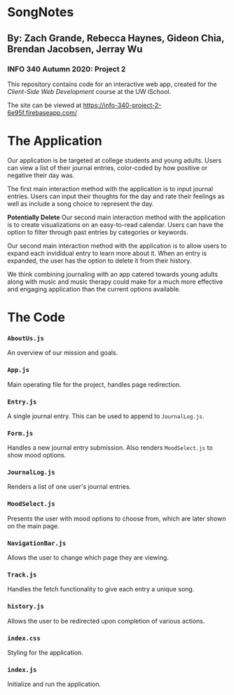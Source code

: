 # SongNotes
## By: Zach Grande, Rebecca Haynes, Gideon Chia, Brendan Jacobsen, Jerray Wu
### INFO 340 Autumn 2020: Project 2

This repository contains code for an interactive web app, created for the _Client-Side Web Development_ course at the UW iSchool.

The site can be viewed at <https://info-340-project-2-6e95f.firebaseapp.com/>

# The Application
Our application is be targeted at college students and young adults. Users can view a list of their journal entries, color-coded by how positive or negative their day was.

The first main interaction method with the application is to input journal entries. Users can input their thoughts for the day and rate their feelings as well as include a song choice to represent the day.

__Potentially Delete__
Our second main interaction method with the application is to create visualizations on an easy-to-read calendar. Users can have the option to filter through past entries by categories or keywords.

Our second main interaction method with the application is to allow users to expand each invididual entry to learn more about it. When an entry is expanded, the user has the option to delete it from their history.

We think combining journaling with an app catered towards young adults along with music and music therapy could make for a much more effective and engaging application than the current options available.

# The Code
### `AboutUs.js`
An overview of our mission and goals.

### `App.js`
Main operating file for the project, handles page redirection.

### `Entry.js`
A single journal entry. This can be used to append to `JournalLog.js`.

### `Form.js`
Handles a new journal entry submission. Also renders `MoodSelect.js` to show mood options.

### `JournalLog.js`
Renders a list of one user's journal entries.

### `MoodSelect.js`
Presents the user with mood options to choose from, which are later shown on the main page.

### `NavigationBar.js`
Allows the user to change which page they are viewing.

### `Track.js`
Handles the fetch functionality to give each entry a unique song.

### `history.js`
Allows the user to be redirected upon completion of various actions.

### `index.css`
Styling for the application.

### `index.js`
Initialize and run the application.